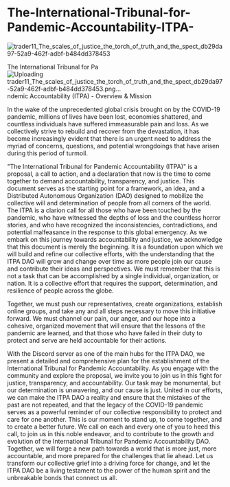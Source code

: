 # The-International-Tribunal-for-Pandemic-Accountability-ITPA-
![trader11_The_scales_of_justice_the_torch_of_truth_and_the_spect_db29da97-52a9-462f-adbf-b484dd378453](https://user-images.githubusercontent.com/20628130/234981948-c0d10d3a-a5bd-449c-bb4b-2d619619e843.png)


The International Tribunal for Pa![Uploading trader11_The_scales_of_justice_the_torch_of_truth_and_the_spect_db29da97-52a9-462f-adbf-b484dd378453.png…]()
ndemic Accountability (ITPA) - Overview & Mission

In the wake of the unprecedented global crisis brought on by the COVID-19 pandemic, millions of lives have been lost, economies shattered, and countless individuals have suffered immeasurable pain and loss. As we collectively strive to rebuild and recover from the devastation, it has become increasingly evident that there is an urgent need to address the myriad of concerns, questions, and potential wrongdoings that have arisen during this period of turmoil.

"The International Tribunal for Pandemic Accountability (ITPA)" is a proposal, a call to action, and a declaration that now is the time to come together to demand accountability, transparency, and justice. This document serves as the starting point for a framework, an idea, and a Distributed Autonomous Organization (DAO) designed to mobilize the collective will and determination of people from all corners of the world. The ITPA is a clarion call for all those who have been touched by the pandemic, who have witnessed the depths of loss and the countless horror stories, and who have recognized the inconsistencies, contradictions, and potential malfeasance in the response to this global emergency. 
As we embark on this journey towards accountability and justice, we acknowledge that this document is merely the beginning. It is a foundation upon which we will build and refine our collective efforts, with the understanding that the ITPA DAO will grow and change over time as more people join our cause and contribute their ideas and perspectives. We must remember that this is not a task that can be accomplished by a single individual, organization, or nation. It is a collective effort that requires the support, determination, and resilience of people across the globe.

Together, we must push our representatives, create organizations, establish online groups, and take any and all steps necessary to move this initiative forward. We must channel our pain, our anger, and our hope into a cohesive, organized movement that will ensure that the lessons of the pandemic are learned, and that those who have failed in their duty to protect and serve are held accountable for their actions.

With the Discord server as one of the main hubs for the ITPA DAO, we present a detailed and comprehensive plan for the establishment of the International Tribunal for Pandemic Accountability. As you engage with the community and explore the proposal, we invite you to join us in this fight for justice, transparency, and accountability. Our task may be monumental, but our determination is unwavering, and our cause is just. United in our efforts, we can make the ITPA DAO a reality and ensure that the mistakes of the past are not repeated, and that the legacy of the COVID-19 pandemic serves as a powerful reminder of our collective responsibility to protect and care for one another.
This is our moment to stand up, to come together, and to create a better future. We call on each and every one of you to heed this call, to join us in this noble endeavor, and to contribute to the growth and evolution of the International Tribunal for Pandemic Accountability DAO. Together, we will forge a new path towards a world that is more just, more accountable, and more prepared for the challenges that lie ahead. Let us transform our collective grief into a driving force for change, and let the ITPA DAO be a living testament to the power of the human spirit and the unbreakable bonds that connect us all.
